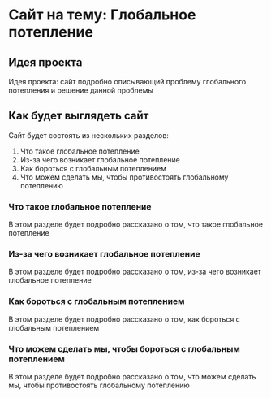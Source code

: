 # Сайт на тему: Глобальное потепление

## Идея проекта

Идея проекта: сайт подробно описывающий проблему глобального потепления и решение данной проблемы

## Как будет выглядеть сайт

Сайт будет состоять из нескольких разделов:
 1. Что такое глобальное потепление
 2. Из-за чего возникает глобальное потепление
 3. Как бороться с глобальным потеплением
 4. Что можем сделать мы, чтобы противостоять глобальному потеплению
 
### Что такое глобальное потепление

В этом разделе будет подробно рассказано о том, что такое глобальное потепление

### Из-за чего возникает глобальное потепление

В этом разделе будет подробно рассказано о том, из-за чего возникает глобальное потепление

### Как бороться с глобальным потеплением

В этом разделе будет подробно рассказано о том, как бороться с глобальным потеплением

### Что можем сделать мы, чтобы бороться с глобальным потеплением

В этом разделе будет подробно рассказано о том, что можем сделать мы, чтобы противостоять глобальному потеплению
